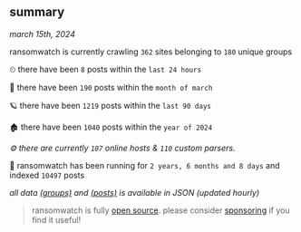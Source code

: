 
## summary
_march 15th, 2024_

ransomwatch is currently crawling `362` sites belonging to `180` unique groups

⏲ there have been `8` posts within the `last 24 hours`

🦈 there have been `190` posts within the `month of march`

🪐 there have been `1219` posts within the `last 90 days`

🏚 there have been `1040` posts within the `year of 2024`

_⚙️ there are currently `107` online hosts & `110` custom parsers._

🦕 ransomwatch has been running for `2 years, 6 months and 8 days` and indexed `10497` posts

_all data  [(groups)](http://ransomwhat.telemetry.ltd/groups) and [(posts)](http://ransomwhat.telemetry.ltd/posts) is available in JSON (updated hourly)_

> ransomwatch is fully [open source](https://github.com/joshhighet/ransomwatch#ransomwatch--). please consider [sponsoring](https://github.com/sponsors/joshhighet) if you find it useful!
